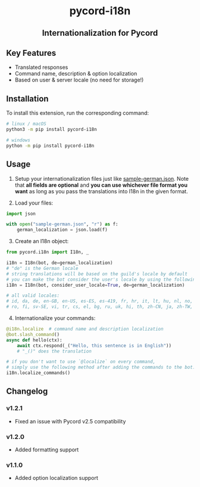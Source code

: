 <div align="center">
    <h1>pycord-i18n</h1>
    <h2>Internationalization for Pycord</h2>
</div>

## Key Features
- Translated responses
- Command name, description & option localization
- Based on user & server locale (no need for storage!)

## Installation
To install this extension, run the corresponding command:
```sh
# linux / macOS
python3 -m pip install pycord-i18n

# windows
python -m pip install pycord-i18n
```

## Usage
1. Setup your internationalization files just like [sample-german.json](https://github.com/Dorukyum/pycord-i18n/blob/main/sample-german.json).
Note that **all fields are optional** and **you can use whichever file format you want** as long as you pass the translations into I18n in the given format.

2. Load your files:
```py
import json

with open("sample-german.json", "r") as f:
    german_localization = json.load(f)
```

3. Create an I18n object:
```py
from pycord.i18n import I18n, _

i18n = I18n(bot, de=german_localization)
# "de" is the German locale
# string translations will be based on the guild's locale by default
# you can make the bot consider the user's locale by using the following:
i18n = I18n(bot, consider_user_locale=True, de=german_localization)

# all valid locales:
# id, da, de, en-GB, en-US, es-ES, es-419, fr, hr, it, lt, hu, nl, no, pl, pt-BR,
# ro, fi, sv-SE, vi, tr, cs, el, bg, ru, uk, hi, th, zh-CN, ja, zh-TW, ko
```

4. Internationalize your commands:
```py
@i18n.localize  # command name and description localization
@bot.slash_command()
async def hello(ctx):
    await ctx.respond(_("Hello, this sentence is in English"))
    # "_()" does the translation

# if you don't want to use `@localize` on every command,
# simply use the following method after adding the commands to the bot:
i18n.localize_commands()
```

## Changelog
### v1.2.1
- Fixed an issue with Pycord v2.5 compatibility

### v1.2.0
- Added formatting support

### v1.1.0
- Added option localization support
